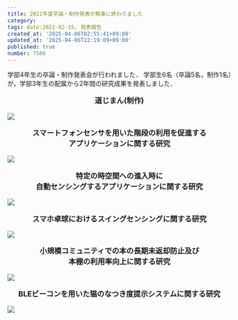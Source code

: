 ```yaml
---
title: 2021年度卒論・制作発表が無事に終わりました
category:
tags: date:2022-02-15, 発表報告
created_at: '2025-04-06T02:55:41+09:00'
updated_at: '2025-04-06T22:19:09+09:00'
published: true
number: 7588
---
```



学部4年生の卒論・制作発表会が行われました．
学部生6名（卒論5名，制作1名）が，学部3年生の配属から2年間の研究成果を発表しました．

<p style="text-align:center; font-weight:bold; font-size:1.17em;">道じまん(制作)</p>
<img src="https://img.esa.io/uploads/production/attachments/13979/2025/04/06/148142/b4f5e617-12d2-4f46-b215-c438e30d0c11.webp"  /><br>

<p style="text-align:center; font-weight:bold; font-size:1.17em;">スマートフォンセンサを用いた階段の利用を促進する<br>アプリケーションに関する研究</p>
<img src="https://img.esa.io/uploads/production/attachments/13979/2025/04/06/148142/d58d9e2e-8a7b-4605-9534-686b71a4b1ff.webp"  /><br>

<p style="text-align:center; font-weight:bold; font-size:1.17em;">特定の時空間への進入時に<br>自動センシングするアプリケーションに関する研究</p>
<img src="https://img.esa.io/uploads/production/attachments/13979/2025/04/06/148142/f0df9e8d-578a-40de-80fb-073b8610a845.webp"  /><br>

<p style="text-align:center; font-weight:bold; font-size:1.17em;">スマホ卓球におけるスイングセンシングに関する研究</p>
<img src="https://img.esa.io/uploads/production/attachments/13979/2025/04/06/148142/35398590-1c43-431e-ab33-622eb4939b18.webp"  /><br>

<p style="text-align:center; font-weight:bold; font-size:1.17em;">小規模コミュニティでの本の長期未返却防止及び<br>本棚の利用率向上に関する研究</p>
<img src="https://img.esa.io/uploads/production/attachments/13979/2025/04/06/148142/f2b7c745-71ab-47ae-9ff0-c36fb83a18fe.webp"  /><br>

<p style="text-align:center; font-weight:bold; font-size:1.17em;">BLEビーコンを用いた猫のなつき度提示システムに関する研究</p>
<img src="https://img.esa.io/uploads/production/attachments/13979/2025/04/06/148142/6ee8d4f3-c4ab-4cf5-b1f0-a7a11043421e.webp"  />

